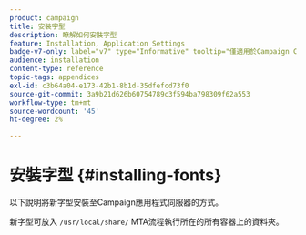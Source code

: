 ```yaml
---
product: campaign
title: 安裝字型
description: 瞭解如何安裝字型
feature: Installation, Application Settings
badge-v7-only: label="v7" type="Informative" tooltip="僅適用於Campaign Classic v7"
audience: installation
content-type: reference
topic-tags: appendices
exl-id: c3b64a04-e173-42b1-8b1d-35dfefcd73f0
source-git-commit: 3a9b21d626b60754789c3f594ba798309f62a553
workflow-type: tm+mt
source-wordcount: '45'
ht-degree: 2%

---
```


# 安裝字型 {#installing-fonts}



以下說明將新字型安裝至Campaign應用程式伺服器的方式。

新字型可放入 `/usr/local/share/` MTA流程執行所在的所有容器上的資料夾。
